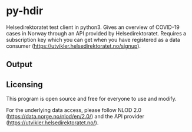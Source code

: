 # py-hdir
Helsedirektoratet test client in python3. Gives an overview of COVID-19 cases in Norway through an API provided by Helsedirektoratet. Requires a subscription key which you can get when you have registered as a data consumer (https://utvikler.helsedirektoratet.no/signup).

## Output


## Licensing

This program is open source and free for everyone to use and modify.

For the underlying data access, please follow NLOD 2.0 (https://data.norge.no/nlod/en/2.0/) and the API provider (https://utvikler.helsedirektoratet.no/).